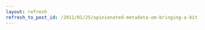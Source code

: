 ```yaml
---
layout: refresh
refresh_to_post_id: /2011/01/25/opinionated-metadata-om-bringing-a-bit-of-sanity-to-the-world-of-xml-metadata-matt-zumwalt
---
```


